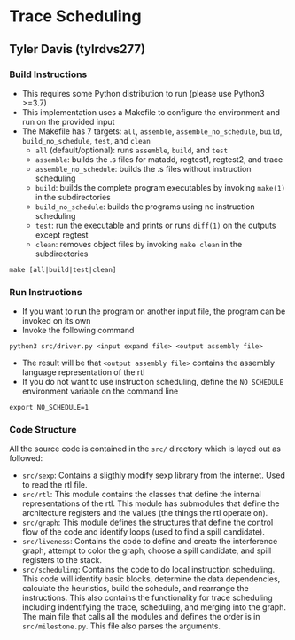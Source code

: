 # Trace Scheduling
## Tyler Davis (tylrdvs277)
### Build Instructions
* This requires some Python distribution to run (please use Python3 >=3.7)
* This implementation uses a Makefile to configure the environment and run on the provided input
* The Makefile has 7 targets: `all`, `assemble`, `assemble_no_schedule`, `build`, `build_no_schedule`, `test`, and `clean`
    * `all` (default/optional): runs `assemble`, `build`, and `test`
    * `assemble`: builds the .s files for matadd, regtest1, regtest2, and trace
    * `assemble_no_schedule`: builds the .s files without instruction scheduling
    * `build`: builds the complete program executables by invoking `make(1)` in the subdirectories
    * `build_no_schedule`: builds the programs using no instruction scheduling
    * `test`: run the executable and prints or runs `diff(1)` on the outputs except regtest
    * `clean`: removes object files by invoking `make clean` in the subdirectories
```
make [all|build|test|clean]
```
### Run Instructions
* If you want to run the program on another input file, the program can be invoked on its own
* Invoke the following command
```
python3 src/driver.py <input expand file> <output assembly file>
```
* The result will be that `<output assembly file>` contains the assembly language representation of the rtl
* If you do not want to use instruction scheduling, define the `NO_SCHEDULE` environment variable on the command line
```
export NO_SCHEDULE=1
```
### Code Structure
All the source code is contained in the `src/` directory which is layed out as followed:
  * `src/sexp`: Contains a sligthly modify sexp library from the internet. Used to read the rtl file.
  * `src/rtl`: This module contains the classes that define the internal representations of the rtl. This module has submodules that define the architecture registers and the values (the things the rtl operate on).
  * `src/graph`: This module defines the structures that define the control flow of the code and identify loops (used to find a spill candidate).
  * `src/liveness`: Contains the code to define and create the interference graph, attempt to color the graph, choose a spill candidate, and spill registers to the stack.
  * `src/scheduling`: Contains the code to do local instruction scheduling. This code will identify basic blocks, determine the data dependencies, calculate the heuristics, build the schedule, and rearrange the instructions. This also contains the functionality
  for trace scheduling including indentifying the trace, scheduling, and merging into the graph.
The main file that calls all the modules and defines the order is in `src/milestone.py`. This file also parses the arguments.
